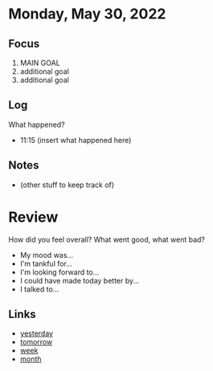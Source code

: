 # Monday, May 30, 2022

## Focus
1. MAIN GOAL
2. additional goal
3. additional goal

## Log
What happened?
- 11:15 (insert what happened here)

## Notes
- (other stuff to keep track of)

# Review
How did you feel overall? What went good, what went bad?

- My mood was...
- I'm tankful for...
- I'm looking forward to...
- I could have made today better by...
- I talked to...
 
## Links
- [yesterday](calendar/days/2022-05-29.md)
- [tomorrow](calendar/days/2022-05-31.md)
- [week](calendar/weeks/2022-22.md)
- [month](calendar/months/2022-05)